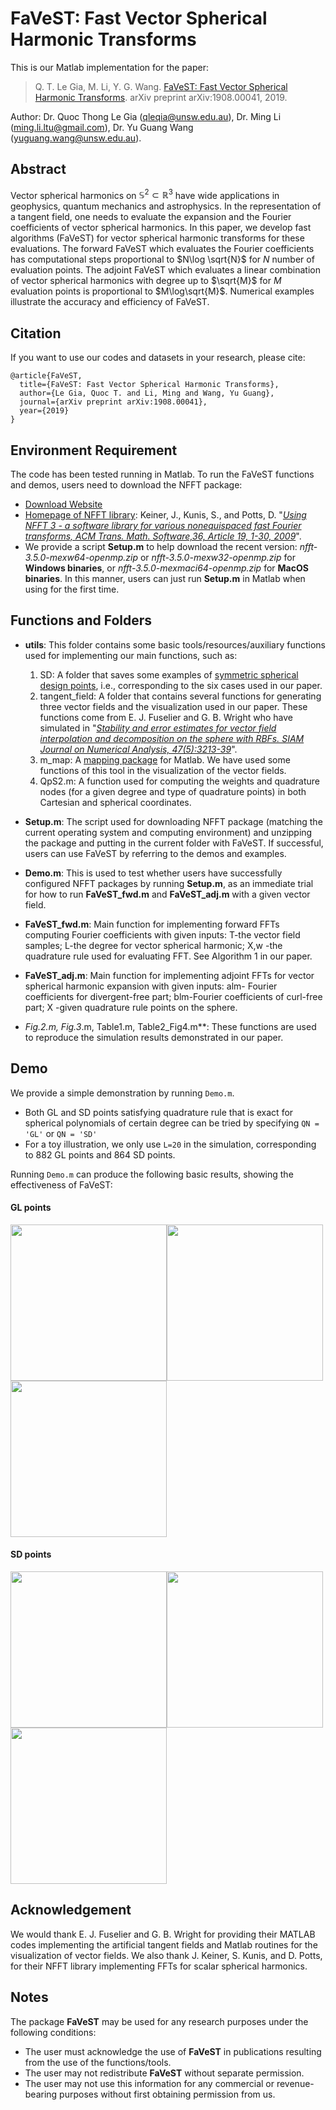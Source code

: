 # FaVeST: Fast Vector Spherical Harmonic Transforms
This is our Matlab implementation for the paper:

>Q. T. Le Gia, M. Li, Y. G. Wang. [FaVeST: Fast Vector Spherical Harmonic Transforms](https://arxiv.org/abs/1908.00041). arXiv preprint arXiv:1908.00041, 2019.

Author: Dr. Quoc Thong Le Gia (qleqia@unsw.edu.au), Dr. Ming Li (ming.li.ltu@gmail.com), Dr. Yu Guang Wang (yuguang.wang@unsw.edu.au).

## Abstract
Vector spherical harmonics on $\mathbb{S}^{2}\subset \mathbb{R}^3$ have wide applications in geophysics, quantum mechanics and astrophysics. In the representation of a tangent field, one needs to evaluate the expansion and the Fourier coefficients of vector spherical harmonics. In this paper, we develop fast algorithms (FaVeST) for vector spherical harmonic transforms for these evaluations. The forward FaVeST which evaluates the Fourier coefficients has computational steps proportional to $N\log \sqrt{N}$ for $N$ number of evaluation points. The adjoint FaVeST which evaluates a linear combination of vector spherical harmonics with degree up to $\sqrt{M}$ for $M$ evaluation points is proportional to $M\log\sqrt{M}$. Numerical examples illustrate the accuracy and efficiency of FaVeST.

## Citation 
If you want to use our codes and datasets in your research, please cite:
```
@article{FaVeST,
  title={FaVeST: Fast Vector Spherical Harmonic Transforms},
  author={Le Gia, Quoc T. and Li, Ming and Wang, Yu Guang},
  journal={arXiv preprint arXiv:1908.00041},
  year={2019}
}
```
## Environment Requirement
The code has been tested running in Matlab. To run the FaVeST functions and demos, users need to download the NFFT package:
* [Download Website](https://www-user.tu-chemnitz.de/~potts/nfft/download.php)
* [Homepage of NFFT library](https://www-user.tu-chemnitz.de/~potts/nfft/): Keiner, J., Kunis, S., and Potts, D. "[*Using NFFT 3 - a software library for various nonequispaced fast Fourier transforms, ACM Trans. Math. Software,36, Article 19, 1-30, 2009*](https://dl.acm.org/citation.cfm?id=1555388)".
* We provide a script **Setup.m** to help download the recent version: 	*nfft-3.5.0-mexw64-openmp.zip* or *nfft-3.5.0-mexw32-openmp.zip* for **Windows binaries**, or *nfft-3.5.0-mexmaci64-openmp.zip* for **MacOS binaries**. In this manner, users can just run **Setup.m** in Matlab when using for the first time. 

## Functions and Folders
* **utils**: This folder contains some basic tools/resources/auxiliary functions used for implementing our main functions, such as:
   1. SD: A folder that saves some examples of [symmetric spherical design points](https://web.maths.unsw.edu.au/~rsw/Sphere/EffSphDes/ss.html), i.e., corresponding to the six cases used in our paper. 
   2. tangent_field: A folder that contains several functions for generating three vector fields and the visualization used in our paper. These functions come from E. J. Fuselier and G. B. Wright who have simulated in "[*Stability and error estimates for vector field interpolation and decomposition on the sphere with RBFs. SIAM Journal on Numerical Analysis, 47(5):3213-39*](https://epubs.siam.org/doi/abs/10.1137/080730901)".
   3. m_map: A [mapping package](https://www.eoas.ubc.ca/~rich/map.html#ack) for Matlab. We have used some functions of this tool in the visualization of the vector fields. 
   4. QpS2.m: A function used for computing the weights and quadrature nodes (for a given degree and type of quadrature points) in both Cartesian and spherical coordinates. 

* **Setup.m**: The script used for downloading NFFT package (matching the current operating system and computing environment) and unzipping the package and putting in the current folder with FaVeST. If successful, users can use FaVeST by referring to the demos and examples. 

* **Demo.m**: This is used to test whether users have successfully configured NFFT packages by running **Setup.m**, as an immediate trial  for how to run **FaVeST_fwd.m** and **FaVeST_adj.m** with a given vector field. 

* **FaVeST_fwd.m**: Main function for implementing forward FFTs computing Fourier coefficients with given inputs: T-the vector field samples; L-the degree for vector spherical harmonic; X,w -the quadrature rule used for evaluating FFT. See Algorithm 1 in our paper.

* **FaVeST_adj.m**: Main function for implementing adjoint FFTs for vector spherical harmonic expansion with given inputs: alm- Fourier coefficients for divergent-free part; blm-Fourier coefficients of curl-free part; X -given quadrature rule points on the sphere.


* **Fig.2*.m, Fig.3*.m, Table1.m, Table2_Fig4.m**: These functions are used to reproduce the simulation results demonstrated in our paper.

## Demo
We provide a simple demonstration by running `Demo.m`.
* Both GL and SD points satisfying quadrature rule that is exact for spherical polynomials of certain degree can be tried by specifying `QN = 'GL'` or `QN = 'SD'`
* For a toy illustration, we only use `L=20` in the simulation, corresponding to 882 GL points and 864 SD points.

Running `Demo.m` can produce the following basic results, showing the effectiveness of FaVeST:

#### GL points
<img src="https://github.com/mingli-ai/FaVeST/blob/master/images/Tar_VF_GL.jpg" width="250"><img src="https://github.com/mingli-ai/FaVeST/blob/master/images/Appro_VF_GL.jpg" width="250"><img src="https://github.com/mingli-ai/FaVeST/blob/master/images/Error_VF_GL.jpg" width="250">

#### SD points
<img src="https://github.com/mingli-ai/FaVeST/blob/master/images/Tar_VF_SD.jpg" width="250"><img src="https://github.com/mingli-ai/FaVeST/blob/master/images/Appro_VF_SD.jpg" width="250"><img src="https://github.com/mingli-ai/FaVeST/blob/master/images/Error_VF_SD.jpg" width="250">



## Acknowledgement
We would thank E. J. Fuselier and G. B. Wright for providing their MATLAB codes implementing the artificial tangent fields and Matlab routines for the visualization of vector fields. We also thank J. Keiner, S. Kunis, and D. Potts, for their NFFT library implementing FFTs for scalar spherical harmonics.

## Notes
The package **FaVeST** may be used for any research purposes under the following conditions:
* The user must acknowledge the use of **FaVeST** in publications resulting from the use of the functions/tools.
* The user may not redistribute **FaVeST** without separate permission.
* The user may not use this information for any commercial or revenue-bearing purposes without first obtaining permission from us.

